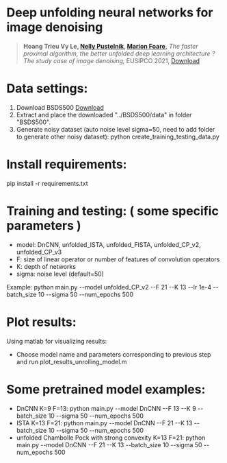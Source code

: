 # Deep unfolding neural networks for image denoising

> **Hoang Trieu Vy Le, [Nelly Pustelnik](https://perso.ens-lyon.fr/nelly.pustelnik/), [Marion Foare](https://perso.ens-lyon.fr/marion.foare/),**
*The faster proximal algorithm, the better unfolded deep learning architecture ? The study case of image denoising,*
EUSIPCO 2021, [Download]([http://bigwww.epfl.ch/publications/hohm1501.pdf](https://hal.archives-ouvertes.fr/hal-03621538/document))

# Data settings:
1. Download BSDS500 [Download](http://www.eecs.berkeley.edu/Research/Projects/CS/vision/grouping/BSR/BSR_bsds500.tgz)
2. Extract and place the downloaded "../BSDS500/data" in folder "BSDS500".
3. Generate noisy dataset (auto noise level sigma=50, need to add folder to generate other noisy dataset): 
     python create_training_testing_data.py
     
# Install requirements:
pip install -r requirements.txt

# Training and testing: ( some specific parameters )
- model: DnCNN, unfolded_ISTA, unfolded_FISTA, unfolded_CP_v2, unfolded_CP_v3
- F: size of linear operator or number of features of convolution operators
- K: depth of networks
- sigma: noise level (default=50)

Example: python main.py --model unfolded_CP_v2 --F 21 --K 13 --lr 1e-4 --batch_size 10 --sigma 50 --num_epochs 500

# Plot results:
Using matlab for visualizing results:
- Choose model name and parameters corresponding to previous step and run
 	plot_results_unrolling_model.m
	
# Some pretrained model examples:

- DnCNN K=9 F=13: 
 python main.py --model DnCNN --F 13 --K 9 --batch_size 10 --sigma 50 --num_epochs 500
- ISTA K=13 F=21: 
 python main.py --model DnCNN --F 21 --K 13 --batch_size 10 --sigma 50 --num_epochs 500
- unfolded Chambolle Pock with strong convexity K=13 F=21: 
 python main.py --model DnCNN --F 21 --K 13 --batch_size 10 --sigma 50 --num_epochs 500
